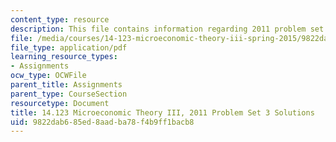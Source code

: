 ```yaml
---
content_type: resource
description: This file contains information regarding 2011 problem set 3 solutions.
file: /media/courses/14-123-microeconomic-theory-iii-spring-2015/9822dab685ed8aadba78f4b9ff1bacb8_MIT14_123S15_PSet_3_Sol_11.pdf
file_type: application/pdf
learning_resource_types:
- Assignments
ocw_type: OCWFile
parent_title: Assignments
parent_type: CourseSection
resourcetype: Document
title: 14.123 Microeconomic Theory III, 2011 Problem Set 3 Solutions
uid: 9822dab6-85ed-8aad-ba78-f4b9ff1bacb8
---
```

